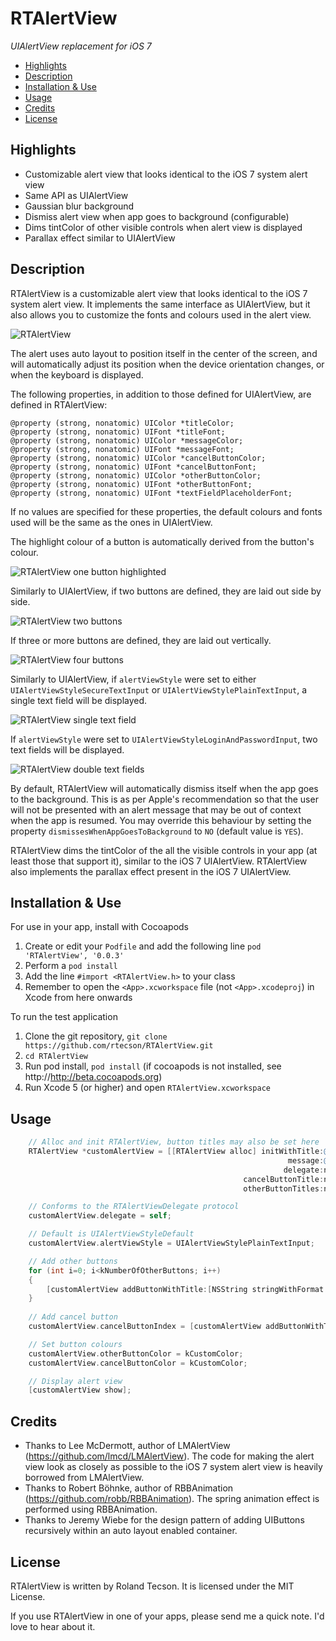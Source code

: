 RTAlertView
===========

*UIAlertView replacement for iOS 7*

- [Highlights](#Highlights)
- [Description](#Description)
- [Installation & Use](#Installation)
- [Usage](#Usage)
- [Credits](#Credits)
- [License](#License)


<a name="Highlights"></a>Highlights
-----------

- Customizable alert view that looks identical to the iOS 7 system alert view
- Same API as UIAlertView
- Gaussian blur background
- Dismiss alert view when app goes to background (configurable)
- Dims tintColor of other visible controls when alert view is displayed
- Parallax effect similar to UIAlertView


<a name="Description"></a>Description
-----------

RTAlertView is a customizable alert view that looks identical to the iOS 7 system alert view. It implements the same interface as UIAlertView, but it also allows you to customize the fonts and colours used in the alert view.

![RTAlertView](https://github.com/rtecson/RTAlertView/raw/master/Screenshots/00-One-Button.png)

The alert uses auto layout to position itself in the center of the screen, and will automatically adjust its position when the device orientation changes, or when the keyboard is displayed.

The following properties, in addition to those defined for UIAlertView, are defined in RTAlertView:

    @property (strong, nonatomic) UIColor *titleColor;
    @property (strong, nonatomic) UIFont *titleFont;
    @property (strong, nonatomic) UIColor *messageColor;
    @property (strong, nonatomic) UIFont *messageFont;
    @property (strong, nonatomic) UIColor *cancelButtonColor;
    @property (strong, nonatomic) UIFont *cancelButtonFont;
    @property (strong, nonatomic) UIColor *otherButtonColor;
    @property (strong, nonatomic) UIFont *otherButtonFont;
    @property (strong, nonatomic) UIFont *textFieldPlaceholderFont;

If no values are specified for these properties, the default colours and fonts used will be the same as the ones in UIAlertView.

The highlight colour of a button is automatically derived from the button's colour.

![RTAlertView one button highlighted](https://github.com/rtecson/RTAlertView/raw/master/Screenshots/01-One-Button-Highlighted.png)

Similarly to UIAlertView, if two buttons are defined, they are laid out side by side.

![RTAlertView two buttons](https://github.com/rtecson/RTAlertView/raw/master/Screenshots/02-Two-Buttons.png)

If three or more buttons are defined, they are laid out vertically.

![RTAlertView four buttons](https://github.com/rtecson/RTAlertView/raw/master/Screenshots/03-Four-Buttons.png)

Similarly to UIAlertView, if `alertViewStyle` were set to either `UIAlertViewStyleSecureTextInput` or `UIAlertViewStylePlainTextInput`, a single text field will be displayed.

![RTAlertView single text field](https://github.com/rtecson/RTAlertView/raw/master/Screenshots/04-One-Text-Field.png)

If `alertViewStyle` were set to `UIAlertViewStyleLoginAndPasswordInput`, two text fields will be displayed.

![RTAlertView double text fields](https://github.com/rtecson/RTAlertView/raw/master/Screenshots/05-Two-Text-Fields.png)

By default, RTAlertView will automatically dismiss itself when the app goes to the background. This is as per Apple's recommendation so that the user will not be presented with an alert message that may be out of context when the app is resumed. You may override this behaviour by setting the property `dismissesWhenAppGoesToBackground` to `NO` (default value is `YES`).

RTAlertView dims the tintColor of the all the visible controls in your app (at least those that support it), similar to the iOS 7 UIAlertView. RTAlertView also implements the parallax effect present in the iOS 7 UIAlertView.


<a name="Installation"></a>Installation & Use
------------------

For use in your app, install with Cocoapods

1.  Create or edit your `Podfile` and add the following line `pod 'RTAlertView', '0.0.3'`
2.  Perform a `pod install`
3.  Add the line `#import <RTAlertView.h>` to your class
4.  Remember to open the `<App>.xcworkspace` file (not `<App>.xcodeproj`) in Xcode from here onwards

To run the test application

1.  Clone the git repository, `git clone https://github.com/rtecson/RTAlertView.git`
2.  `cd RTAlertView`
3.  Run pod install, `pod install` (if cocoapods is not installed, see http://http://beta.cocoapods.org)
4.  Run Xcode 5 (or higher) and open `RTAlertView.xcworkspace`


<a name="Usage"></a>Usage
-------

```objective-c
    // Alloc and init RTAlertView, button titles may also be set here
    RTAlertView *customAlertView = [[RTAlertView alloc] initWithTitle:@"Test"
                                                              message:@"Message here"
                                                             delegate:nil
                                                    cancelButtonTitle:nil
                                                    otherButtonTitles:nil];

    // Conforms to the RTAlertViewDelegate protocol
    customAlertView.delegate = self;

    // Default is UIAlertViewStyleDefault
    customAlertView.alertViewStyle = UIAlertViewStylePlainTextInput;

    // Add other buttons
    for (int i=0; i<kNumberOfOtherButtons; i++)
    {
        [customAlertView addButtonWithTitle:[NSString stringWithFormat:@"Button %d", i]];
    }
    
    // Add cancel button
    customAlertView.cancelButtonIndex = [customAlertView addButtonWithTitle:@"Done"];

    // Set button colours
    customAlertView.otherButtonColor = kCustomColor;
    customAlertView.cancelButtonColor = kCustomColor;

    // Display alert view
    [customAlertView show];
```


<a name="Credits"></a>Credits
-------

- Thanks to Lee McDermott, author of LMAlertView (https://github.com/lmcd/LMAlertView). The code for making the alert view look as closely as possible to the iOS 7 system alert view is heavily borrowed from LMAlertView.
- Thanks to Robert Böhnke, author of RBBAnimation (https://github.com/robb/RBBAnimation). The spring animation effect is performed using RBBAnimation.
- Thanks to Jeremy Wiebe for the design pattern of adding UIButtons recursively within an auto layout enabled container.


<a name="License"></a>License
-------

RTAlertView is written by Roland Tecson. It is licensed under the MIT License.

If you use RTAlertView in one of your apps, please send me a quick note. I'd love to hear about it.
